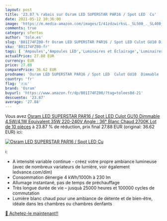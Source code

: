 ```yaml
---
layout: post
title: '23.87 % rabais sur Osram LED SUPERSTAR PAR16 / Spot LED  Cu'
date: 2021-05-12 10:36:00
image: 'https://m.media-amazon.com/images/I/41zdzwirksL._SL500_._SL400_.jpg'
comments: true
category: ofertas
author: 'tole.es'
slug: 'B01I74FZ00-fr Osram LED SUPERSTAR PAR16 / Spot LED Culot GU10 Dimmable...'
sku: 'B01I74FZ00-fr'
tags: [ 'Ampoules','Ampoules LED','Luminaires et Éclairage','Luminaires et éclairage','osram', ]
actualPrice: 27.88 EUR
currency: EUR
price: 27.88
comparePrice: 36.62 EUR
prodname: 'Osram LED SUPERSTAR PAR16 / Spot LED  Culot GU10  Dimmable  4.5W/4.1W Equivalent 35W  220-240V  Angle : 36°  Blanc Chaud 2700K  Lot de 10 pièces'
country: 'fr'
flag: '🇫🇷'
brand: 'Osram'
buyurl: 'https://www.amazon.fr/dp/B01I74FZ00/?tag=tolees0d-21'
descuento: '23.87'
average: '27.88'
---
```


Vous avez [Osram LED SUPERSTAR PAR16 / Spot LED  Culot GU10  Dimmable  4.5W/4.1W Equivalent 35W  220-240V  Angle : 36°  Blanc Chaud 2700K  Lot de 10 pièces](https://www.amazon.fr/dp/B01I74FZ00/?tag=tolees0d-21)  à  23.87 % de réduction, prix final  27.88 EUR (original: 36.62 EUR) ici:

[![Osram LED SUPERSTAR PAR16 / Spot LED  Cu](https://m.media-amazon.com/images/I/41zdzwirksL._SL500_._SL400_.jpg)](https://www.amazon.fr/dp/B01I74FZ00/?tag=tolees0d-21)

ℹ️:

- A intensité variable continue - créez votre propre ambiance lumineuse (avec de nombreux variateurs de lumière, voir également ledvance.com/dim)
- Consommation dénergie 4 kWh/1000h à 230 lm
- Allumage instantané, pas de temps de préchauffage
- Très longue durée de vie – jusquà 25000 heures et 100000 cycles de commutation
- Lumière blanc chaud pour une ambiance de détente et de bien-être, idéale dans les chambres ou chambres denfants

[🛒 Achetez-le maintenant!!](https://www.amazon.fr/dp/B01I74FZ00/?tag=tolees0d-21)
